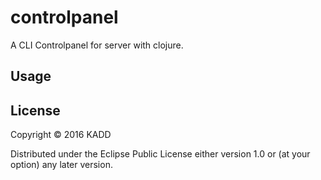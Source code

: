 # controlpanel

A CLI Controlpanel for server with clojure.

## Usage



## License

Copyright © 2016 KADD

Distributed under the Eclipse Public License either version 1.0 or (at
your option) any later version.
